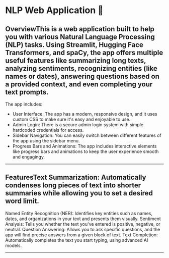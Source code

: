 # NLP Web Application 🚀

## OverviewThis is a web application built to help you with various Natural Language Processing (NLP) tasks. Using Streamlit, Hugging Face Transformers, and spaCy, the app offers multiple useful features like summarizing long texts, analyzing sentiments, recognizing entities (like names or dates), answering questions based on a provided context, and even completing your text prompts.

The app includes:
- User Interface: The app has a modern, responsive design, and it uses custom CSS to make sure it's easy and enjoyable to use.
- Admin Login: There is a secure admin login system with simple hardcoded credentials for access.
- Sidebar Navigation: You can easily switch between different features of the app using the sidebar menu.
- Progress Bars and Animations: The app includes interactive elements like progress bars and animations to keep the user experience smooth and engagingy.

---

## FeaturesText Summarization: Automatically condenses long pieces of text into shorter summaries while allowing you to set a desired word limit.
Named Entity Recognition (NER): Identifies key entities such as names, dates, and organizations in your text and presents them visually.
Sentiment Analysis: Tells you whether the text you've entered is positive, negative, or neutral.
Question Answering: Allows you to ask specific questions, and the app will find precise answers from a given block of text.
Text Completion: Automatically completes the text you start typing, using advanced AI models.

---
